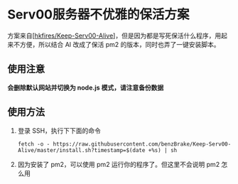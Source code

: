# Serv00服务器不优雅的保活方案

方案来自[[hkfires/Keep-Serv00-Alive](hkfires/Keep-Serv00-Alive)]，但是因为都是写死保活什么程序，用起来不方便，所以结合 AI 改成了保活 pm2 的版本，同时也弄了一键安装脚本。

## 使用注意

**会删除默认网站并切换为 node.js 模式，请注意备份数据**

## 使用方法

1. 登录 SSH，执行下下面的命令

   ```shell
   fetch -o - https://raw.githubusercontent.com/benzBrake/Keep-Serv00-Alive/master/install.sh?timestamp=$(date +%s) | sh
   ```

2. 因为安装了 pm2，可以使用 pm2 运行你的程序了。但这里不会说明 pm2 怎么用